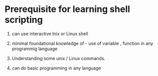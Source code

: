 

# Prerequisite for learning shell scripting

1. can use interactive Inix or Linux shell

2. minimal foundational knowledge of - use of variable , function in any programmig language

3. Understanding some unix / Linux commands.

4. can do basic programming in any language






























